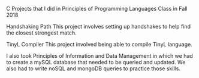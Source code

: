 C Projects that I did in Principles of Programming Languages Class in Fall 2018

Handshaking Path
This project involves setting up handshakes to help find the closest strongest match.

TinyL Compiler
This project involved being able to compile TinyL language.

I also took Principles of Information and Data Management in which we had to create a mySQL database that needed to be queried and updated.
We also had to write noSQL and mongoDB queries to practice those skills.
